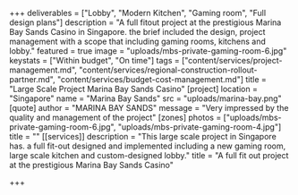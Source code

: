 +++
deliverables = ["Lobby", "Modern Kitchen", "Gaming room", "Full design plans"]
description = "A full fitout project at the prestigious Marina Bay Sands Casino in Singapore. the brief included the design, project management with a scope that including gaming rooms, kitchens and lobby."
featured = true
image = "uploads/mbs-private-gaming-room-6.jpg"
keystats = ["Within budget", "On time"]
tags = ["content/services/project-management.md", "content/services/regional-construction-rollout-partner.md", "content/services/budget-cost-management.md"]
title = "Large Scale Project Marina Bay Sands Casino"
[project]
location = "Singapore"
name = "Marina Bay Sands"
src = "uploads/marina-bay.png"
[quote]
author = "MARINA BAY SANDS"
message = "Very impressed by the quality and management of the project"
[zones]
photos = ["uploads/mbs-private-gaming-room-6.jpg", "uploads/mbs-private-gaming-room-4.jpg"]
title = ""
[[services]]
description = "This large scale project in Singapore has. a full fit-out designed and implemented including a new gaming room, large scale kitchen and custom-designed lobby."
title = "A full fit out project at the prestigious Marina Bay Sands Casino"

+++

